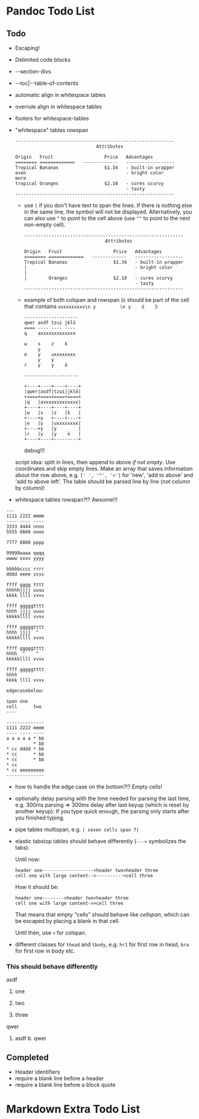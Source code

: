 # Pandoc Todo List

## Todo
* Escaping!
* Delimited code blocks
* --section-divs
* --toc|--table-of-contents

* automatic align in whitespace tables
* overrule align in whitespace tables
* footers for whitespace-tables
* "whitespace" tables rowspan


	```
	-----------------------------------------------------------
                                  Attributes                   
	                                                           
	Origin   Fruit                   Price   Advantages        
	======== =============   -------------   ------------------
	Tropical Bananas                 $1.34   - built-in wrapper
	even                                     - bright color    
	more                                                       
	tropical Oranges                 $2.10   - cures scurvy    
	                                         - tasty           
	-----------------------------------------------------------
	```
	+ use `|` if you don't have text to span the lines. If there is nothing else in the 	  same line, the symbol will not be displayed. Alternatively, you can also use `^` to point to the cell above (use `^^` to point to the next non-empty cell).
		
		```
		-----------------------------------------------------------
	                                  Attributes                   
		                                                           
		Origin   Fruit                   Price   Advantages        
		======== =============   -------------   ------------------
		Tropical Bananas                 $1.34   - built-in wrapper
		|                                        - bright color    
		|                                                              
		|        Oranges                 $2.10   - cures scurvy    
		                                         - tasty           
		-----------------------------------------------------------
		```
	+ example of both colspan and rowspan (`ö` should be part of the cell that contains `uxxxxxxxxx\n y         \n y    ö    `):
	
		```
		--------------------
		qwer asdf tzui jklö 
		==== ---- ---- ----
		q    axxxxxxxxxxxxx
		 
		w    s    z    k    
		     y
		e    y    uxxxxxxxx
		     y    y         
		r    y    y    ö    
		 
		--------------------
		```
		
		```
		+----+----+----+----+
		|qwer|asdf|tzui|jklö|
		+====+====+====+====+
		|q   |axxxxxxxxxxxxx|
		+----+----+----+----+
		|w   |s   |z   |k   |
		+----+y   +----+----+
		|e   |y   |uxxxxxxxx|
		+----+y   |y        |
		|r   |y   |y    ö   | 
		+----+----+---------+
		```
		debug!!!
	
	script idea: split in lines, then append to above *if not empty*. Use coordinates and 	skip empty lines. Make an array that saves information about the row above, e.g. `[' ', '^', '<']` for 'new', 'add to above' and 'add to above left'. The table should be parsed line by line (not column by column)!
	
	
	
* whitespace tables rowspan?!? Awsome!!!

```
---
1111 2222 mmmm
---- ---- ----
3333 4444 nnnn
5555 6666 oooo

7777 8888 pppp

99999aaaa qqqq
wwww xxxx yyyy

bbbbbcccc rrrr
dddd eeee ssss

ffff gggg tttt
hhhhhjjjj uuuu
kkkk llll vvvv

ffff gggggtttt
hhhh jjjj uuuu
kkkkkllll vvvv

ffff gggggtttt
hhhh jjjj  ^  
kkkkkllll vvvv

ffff gggggtttt
hhhh  ^    ^    
kkkkkllll vvvv

ffff gggggtttt
hhhh          
kkkk llll vvvv

edgecasebelow:

span one    
cell      two
----
```

```
--------------
1111 2222 mmmm
---- ---- ----
a a a a a * bb
          * bb
* cc dddd * bb
* cc      * bb
* cc      * bb
* cc
* cc eeeeeeeee
--------------
```

* how to handle the edge case on the bottom?!? Empty cells!

* optionally delay parsing with the time needed for parsing the last time, e.g. 300ms parsing => 300ms delay after last keyup (which is reset by another keyup): If you type quick enough, the parsing only starts after you finished typing.

* pipe tables multispan, e.g. `| seven cells span 7|`

* elastic tabstop tables should behave differently (`--->` symbolizes the tabs):

	Until now:
	
	```
	header one------------------->header two>header three
	cell one with large content-->---------->cell three
	```

	How it should be:
	
	```
	header one-------->header two>header three
	cell one with large content->>cell three	
	```
	
	That means that empty "cells" should behave like *cellspan*, which can be escaped by placing a blank in that cell.
	
	Until then, use `<` for colspan.
	
* different classes for `thead` and `tbody`, e.g. `hr1` for first row in head, `bra` for first row in body etc.

### This should behave differently
asdf

1. one

2. two
3. three

qwer

1. asdf
b. qwer


## Completed
* Header identifiers
* require a blank line before a header
* require a blank line before a block quote

# Markdown Extra Todo List